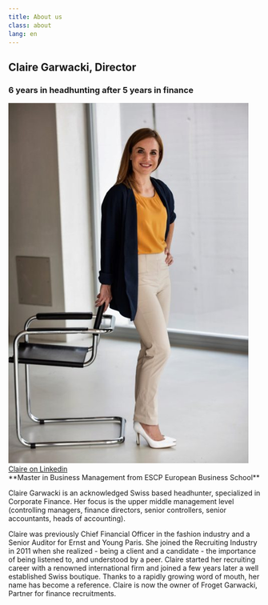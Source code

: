 ```yaml
---
title: About us
class: about
lang: en
---
```


## Claire Garwacki, Director
### 6 years in headhunting after 5 years in finance

<img src="/assets/img/small/480_claire_debout.jpg" class="portrait_about"/>

<a target="_blank" href="https://ch.linkedin.com/in/claire-garwacki-a9029125">
Claire on Linkedin</a><br>
**Master in Business Management from ESCP European Business School**

Claire Garwacki is an acknowledged Swiss based headhunter, specialized in
Corporate Finance.
Her focus is the upper middle management level (controlling managers,
finance directors, senior controllers, senior accountants, heads of accounting).

Claire was previously Chief Financial Officer in the fashion industry and
a Senior Auditor for Ernst and Young Paris.
She joined the Recruiting Industry in 2011 when she realized - being a
client and a candidate - the importance of being listened to, and
understood by a peer. Claire started her recruiting career with a
renowned international firm and joined a few years later a well
 established Swiss boutique. Thanks to a rapidly growing word of mouth,
 her name has become a reference. Claire is now the owner of Froget
 Garwacki, Partner for finance recruitments.
